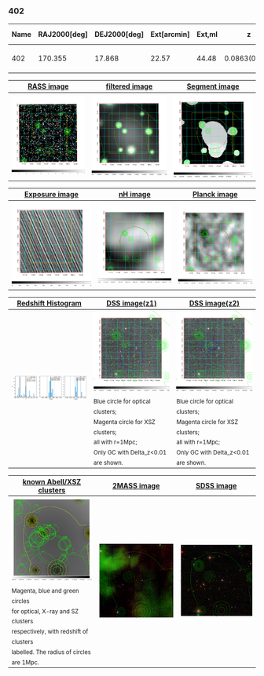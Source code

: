 <div STYLE="page-break-after: always;"></div>

### 402

|Name|RAJ2000[deg]|DEJ2000[deg] |Ext[arcmin]| Ext,ml | z | z_src| C|GC(XSZ,Delta_z<0.01)| GC(OPT,Delta_z<0.01)|GC| R_sig[arcmin] | R500[arcmin] | R500[Mpc]| CRsig[c/s] | CR500[c/s] |L500[1E44 erg/s]|F500[1E-12 erg/s/cm^2]| M500[1E14 Msun]|Tx[keV]|Cnt_sig|Beta|Rc[arcmin]|Comment|Alias|
|---|---|---|---|---|---|------|---|--------|---------|----------|---|---|---|---|---|---|---|---|---|---|---|---|---|---|
|402| 170.355| 17.868| 22.57| 44.48| 0.0863(0.005)| z1,| G| -| -| A, N, W| 29.710| 8.796| 0.853| 0.242(0.083)| 0.216(0.075)| 0.798(0.680)| 4.306(3.669)| 1.92(0.82)| 3.29(0.89)| 169.2| 0.502(-0.002+0.005)| 5.431(-0.200+0.386)| -| t599|

|[RASS image](../image/402/402_img.pdf)|[filtered image](../image/402/402_fil.pdf)|[Segment image](../image/402/402_seg.pdf)|
|-------------------|--------------------|-------------------|
| <img src="../image/402/402_img.png" width="300">  | <img src="../image/402/402_fil.png" width="300">   | <img src="../image/402/402_seg.png" width="300">  |

|[Exposure image](../image/402/402_mex.pdf)| [nH image](../image/402/402_nh.pdf)| [Planck image](../image/402/402_p.pdf)|
|-------------------|--------------------|-------------------|
|<img src="../image/402/402_mex.png" width="300">   | <img src="../image/402/402_nh.png" width="300">    | <img src="../image/402/402_p.png" width="300"> |

|[Redshift Histogram](../image/402/402_zg.pdf) | [DSS image(z1)](../image/402/402_dss_z1.pdf)      |  [DSS image(z2)](../image/402/402_dss_z2.pdf)    |
|-------------------|--------------------|-------------------|
|<img src="../image/402/402_zg.png" width="300"> |<img src="../image/402/402_dss_z1.png" width="300"> <sub><br>Blue circle for optical clusters; <br>Magenta circle for XSZ clusters; <br>all with r=1Mpc; <br>Only GC with Delta_z<0.01 are shown. </sub>| <img src="../image/402/402_dss_z2.png" width="300"><sub><br>Blue circle for optical clusters; <br>Magenta circle for XSZ clusters; <br>all with r=1Mpc; <br>Only GC with Delta_z<0.01 are shown. </sub> |

|[known Abell/XSZ clusters](../image/402/402_gc.pdf) | [2MASS image](../image/402/402_2mass.pdf)      |[SDSS image](../image/402/402_sdss.pdf)   |
|-------------------|-------------------|-------------------|
|<img src=../image/402/402_gc.png width="300"> <br><sub>Magenta, blue and green circles <br>for optical, X-ray and SZ clusters <br>respectively, with redshift of clusters <br>labelled. The radius of circles <br>are 1Mpc.</sub>|<img src="../image/402/402_2mass.png" width="300">  | <img src="../image/402/402_sdss.png" width="300">  |




